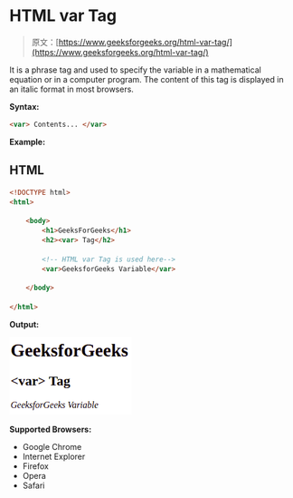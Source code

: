# HTML var Tag

> 原文：[https://www.geeksforgeeks.org/html-var-tag/](https://www.geeksforgeeks.org/html-var-tag/)

It is a phrase tag and used to specify the variable in a mathematical equation or in a computer program. The content of this tag is displayed in an italic format in most browsers.

**Syntax:** 

```html
<var> Contents... </var>
```

**Example:** 

## HTML

```html
<!DOCTYPE html>
<html>

    <body>
        <h1>GeeksForGeeks</h1>
        <h2><var> Tag</h2>

        <!-- HTML var Tag is used here-->
        <var>GeeksforGeeks Variable</var>

    </body>

</html>
```

**Output:** 

![](img/f0bd117ab6ff174e2638a06d9b9a6daa.png)

**Supported Browsers:** 

*   Google Chrome
*   Internet Explorer
*   Firefox
*   Opera
*   Safari